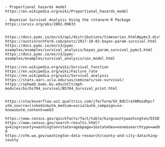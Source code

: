     - Proportional hazards model
    https://en.wikipedia.org/wiki/Proportional_hazards_model

    - Bayesian Survival Analysis Using the rstanarm R Package
    https://arxiv.org/abs/2002.09633


    https://docs.pymc.io/en/v3/api/distributions/timeseries.html#pymc3.distributions.timeseries.GARCH11
    https://austinrochford.com/posts/2017-10-02-bayes-param-survival.html
    https://docs.pymc.io/en/v3/pymc-examples/examples/survival_analysis/bayes_param_survival_pymc3.html
    https://docs.pymc.io/en/v3/pymc-examples/examples/survival_analysis/cox_model.html

    https://en.wikipedia.org/wiki/Survival_function
    https://en.wikipedia.org/wiki/Failure_rate
    https://en.wikipedia.org/wiki/Survival_analysis
    https://stats.oarc.ucla.edu/sas/seminars/sas-survival/
    https://sphweb.bumc.bu.edu/otlt/mph-modules/bs/bs704_survival/BS704_Survival_print.html


    https://stackoverflow.az1.qualtrics.com/jfe/form/SV_8dCCraYAMozdhpc?utm_source=linkedin&utm_medium=social&utm_campaign=so-knows&utm_content=web3

    https://www.census.gov/quickfacts/fact/table/kingcountywashington/DIS010219#DIS010219
    https://www.census.gov/search-results.html?q=king+county+washington+state+age&page=1&stateGeo=none&searchtype=web&cssp=SERP&_charset_=UTF-8
    https://ofm.wa.gov/washington-data-research/county-and-city-data/king-county
